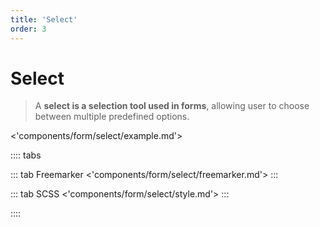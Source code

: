 ```yaml
---
title: 'Select'
order: 3
---
```


# Select

> A **select is a selection tool used in forms**, allowing user to choose between multiple predefined options.

<'components/form/select/example.md'>

:::: tabs

::: tab Freemarker
<'components/form/select/freemarker.md'>
:::

::: tab SCSS
<'components/form/select/style.md'>
:::

::::
